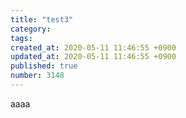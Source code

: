 ```yaml
---
title: "test3"
category: 
tags: 
created_at: 2020-05-11 11:46:55 +0900
updated_at: 2020-05-11 11:46:55 +0900
published: true
number: 3148
---
```


aaaa
